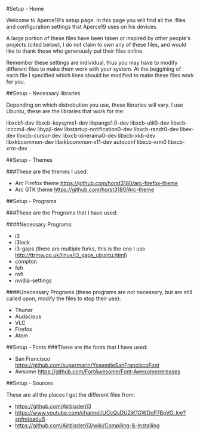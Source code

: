 #Setup - Home

Welcome to Aperce19's setup page. In this page you will find all the .files and configuration settings that Aperce19 uses on his devices. 

A large portion of these files have been taken or inspired by other people's projects (cited below), I do not claim to own any of these files, and would like to thank those who generously put their files online.

Remember these settings are individual, thus you may have to modify different files to make them work with your system. At the beggining of each file I specified which lines should be modified to make these files work for you.

##Setup - Necessary libraries

Depending on which distrobution you use, these libraries will vary. I use Ubuntu, these are the libraries that work for me:

libxcb1-dev libxcb-keysyms1-dev libpango1.0-dev libxcb-util0-dev libxcb-icccm4-dev libyajl-dev libstartup-notification0-dev libxcb-randr0-dev libev-dev libxcb-cursor-dev libxcb-xinerama0-dev libxcb-xkb-dev libxkbcommon-dev libxkbcommon-x11-dev autoconf libxcb-xrm0 libxcb-xrm-dev

##Setup - Themes

###These are the themes I used:
- Arc Firefox theme https://github.com/horst3180/arc-firefox-theme 
- Arc GTK theme https://github.com/horst3180/Arc-theme

##Setup - Programs

###These are the Programs that I have used:

####Necessary Programs:
- i3
- i3lock
- i3-gaps (there are multiple forks, this is the one I use  http://ttrmw.co.uk/linux/i3_gaps_ubuntu.html)
- compton
- feh
- rofi
- nvidia-settings

####Unecessary Programs (these programs are not necessary, but are still called upon, modify the files to stop their use):
- Thunar
- Audacious
- VLC
- Firefox
- Atom

##Setup - Fonts
###These are the fonts that I have used:
- San Francisco https://github.com/supermarin/YosemiteSanFranciscoFont
- Awsome https://github.com/FortAwesome/Font-Awesome/releases

##Setup - Sources

These are all the places I got the different files from:
- https://github.com/Airblader/i3
- https://www.youtube.com/channel/UCcQsDUZiK1GWDcP7BpVO_kw?spfreload=5
- https://github.com/Airblader/i3/wiki/Compiling-&-Installing

